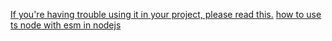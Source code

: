 [If you're having trouble using it in your project, please read this.](https://gist.github.com/sindresorhus/a39789f98801d908bbc7ff3ecc99d99c)
[how to use ts node with esm in nodejs](https://github.com/TypeStrong/ts-node/issues/1007)